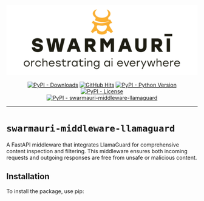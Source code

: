 ![Swamauri Logo](https://github.com/swarmauri/swarmauri-sdk/blob/3d4d1cfa949399d7019ae9d8f296afba773dfb7f/assets/swarmauri.brand.theme.svg)

<p align="center">
    <a href="https://pypi.org/project/swarmauri-middleware-llamaguard/">
        <img src="https://img.shields.io/pypi/dm/swarmauri-middleware-llamaguard" alt="PyPI - Downloads"/></a>
    <a href="https://github.com/swarmauri/swarmauri-sdk/pkgs/pkgs/swarmauri-middleware-llamaguard">
        <img src="https://hits.seeyoufarm.com/api/count/incr/badge.svg?url=https://github.com/swarmauri/swarmauri-sdk/pkgs/pkgs/swarmauri-middleware-llamaguard&count_bg=%2379C83D&title_bg=%23555555&icon=&icon_color=%23E7E7E7&title=hits&edge_flat=false" alt="GitHub Hits"/></a>
    <a href="https://pypi.org/project/swarmauri-middleware-llamaguard/">
        <img src="https://img.shields.io/pypi/pyversions/swarmauri-middleware-llamaguard" alt="PyPI - Python Version"/></a>
    <a href="https://pypi.org/project/swarmauri-middleware-llamaguard/">
        <img src="https://img.shields.io/pypi/l/swarmauri-middleware-llamaguard" alt="PyPI - License"/></a>
    <br />
    <a href="https://pypi.org/project/swarmauri-middleware-llamaguard/">
        <img src="https://img.shields.io/pypi/v/swarmauri-middleware-llamaguard?label=swarmauri-middleware-llamaguard&color=green" alt="PyPI - swarmauri-middleware-llamaguard"/></a>
</p>

---

# `swarmauri-middleware-llamaguard`

A FastAPI middleware that integrates LlamaGuard for comprehensive content inspection and filtering. This middleware ensures both incoming requests and outgoing responses are free from unsafe or malicious content.

## Installation

To install the package, use pip: